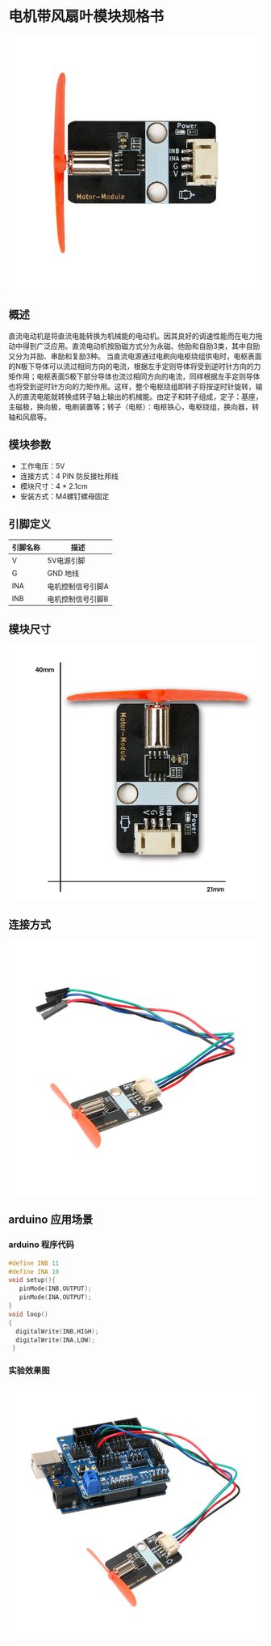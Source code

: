 # 电机带风扇叶模块规格书

![75](电机带风扇叶模块\75.jpg)

## 概述

直流电动机是将直流电能转换为机械能的电动机。因其良好的调速性能而在电力拖动中得到广泛应用。直流电动机按励磁方式分为永磁、他励和自励3类，其中自励又分为并励、串励和复励3种。
当直流电源通过电刷向电枢绕组供电时，电枢表面的N极下导体可以流过相同方向的电流，根据左手定则导体将受到逆时针方向的力矩作用；电枢表面S极下部分导体也流过相同方向的电流，同样根据左手定则导体也将受到逆时针方向的力矩作用。这样，整个电枢绕组即转子将按逆时针旋转，输入的直流电能就转换成转子轴上输出的机械能。由定子和转子组成，定子：基座，主磁极，换向极，电刷装置等；转子（电枢）：电枢铁心，电枢绕组，换向器，转轴和风扇等。


## 模块参数

* 工作电压：5V
* 连接方式：4 PIN 防反接杜邦线
* 模块尺寸：4 * 2.1cm
* 安装方式：M4螺钉螺母固定

## 引脚定义

| 引脚名称| 描述 |
|---- |----|
| V | 5V电源引脚 |
| G | GND 地线 |
| INA | 电机控制信号引脚A |
|INB | 电机控制信号引脚B |

## 模块尺寸

![01](电机带风扇叶模块\01.jpg)

## 连接方式

![03](电机带风扇叶模块\03.jpg)


##  arduino 应用场景

### arduino 程序代码

```c++
#define INB 11
#define INA 10 
void setup(){
   pinMode(INB,OUTPUT);  
   pinMode(INA,OUTPUT);   
}
void loop()
{         
  digitalWrite(INB,HIGH);
  digitalWrite(INA,LOW);
 }

```

### 实验效果图

![02](电机带风扇叶模块\02.jpg)